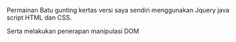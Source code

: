 Permainan Batu gunting kertas versi saya sendiri menggunakan Jquery java script HTML dan CSS.

Serta melakukan penerapan manipulasi DOM

